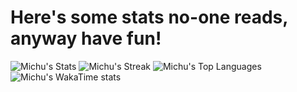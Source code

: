 <h1>Here's some stats no-one reads, anyway have fun!</h1>

![Michu's Stats](https://github-readme-stats.vercel.app/api?username=MichalDakowicz&theme=nord&show_icons=true&hide_border=true&count_private=true)
![Michu's Streak](https://github-readme-streak-stats.herokuapp.com/?user=MichalDakowicz&theme=nord&hide_border=true)
![Michu's Top Languages](https://github-readme-stats.vercel.app/api/top-langs/?username=MichalDakowicz&theme=nord&show_icons=true&hide_border=true&layout=compact)
![Michu's WakaTime stats](https://github-readme-stats.vercel.app/api/wakatime?username=MichalDakowicz&theme=nord&show_icons=true&hide_border=true&layout=compact)
